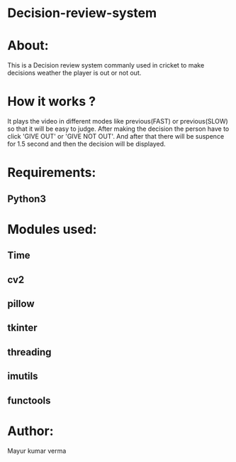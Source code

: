 # Decision-review-system

# About:
This is a Decision review system commanly used in cricket to make decisions weather the player is out or not out.

# How it works ?
It plays the video in different modes like previous(FAST) or previous(SLOW) so that it will be easy to judge. After making the decision the person have to click 'GIVE OUT' or 
'GIVE NOT OUT'. And after that there will be suspence for 1.5 second and then the decision will be displayed.

# Requirements:
## Python3

# Modules used:
## Time
## cv2
## pillow
## tkinter
## threading
## imutils
## functools

# Author:
Mayur kumar verma
